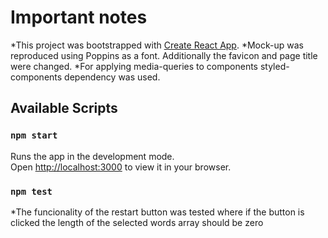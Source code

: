 # Important notes

*This project was bootstrapped with [Create React App](https://github.com/facebook/create-react-app).
*Mock-up was reproduced using Poppins as a font. Additionally the favicon and page title were changed.
*For applying media-queries to components styled-components dependency was used.

## Available Scripts

### `npm start`

Runs the app in the development mode.\
Open [http://localhost:3000](http://localhost:3000) to view it in your browser.

### `npm test`

*The funcionality of the restart button was tested where if the button is clicked the length of
the selected words array should be zero



